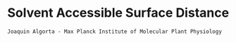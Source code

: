 # Solvent Accessible Surface Distance

    Joaquin Algorta - Max Planck Institute of Molecular Plant Physiology

